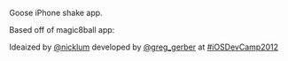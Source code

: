 Goose iPhone shake app. 


Based off of magic8ball app:

Ideaized by [@nicklum](http://twitter.com/nicklum) developed by [@greg_gerber](http://twitter.com/greg_gerber) at [#iOSDevCamp2012](http://iosdevcamp.org)